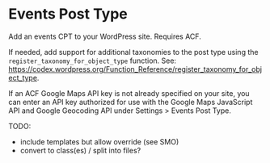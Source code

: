 # Events Post Type
Add an events CPT to your WordPress site. Requires ACF.

If needed, add support for additional taxonomies to the post type using the ```register_taxonomy_for_object_type``` function. See: https://codex.wordpress.org/Function_Reference/register_taxonomy_for_object_type.

If an ACF Google Maps API key is not already specified on your site, you can enter an API key authorized for use with the Google Maps JavaScript API and Google Geocoding API under Settings > Events Post Type.

TODO:

- include templates but allow override (see SMO)
- convert to class(es) / split into files?
